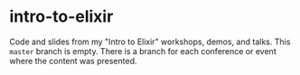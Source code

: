 # intro-to-elixir

Code and slides from my "Intro to Elixir" workshops, demos, and talks. This ```master``` branch is empty. There is a branch for each conference or event where the content was presented.
